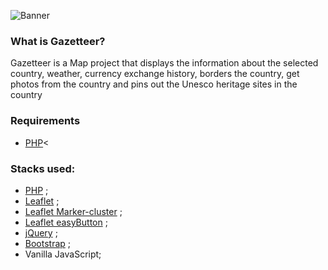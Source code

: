 ![Banner](https://www.caiobenatti.co.uk/Screenshot-gazetteer.png)

### What is Gazetteer?

Gazetteer is a Map project that displays the information about the selected country, weather, currency exchange history, borders the country, get photos from the country and pins out the Unesco heritage sites in the country</p>

### Requirements

- <a href="https://www.php.net/">PHP</a><

### Stacks used:

- [PHP](https://www.php.net/) ;
- [Leaflet](https://leafletjs.com/) ;
- [Leaflet Marker-cluster](https://github.com/leaflet/Leaflet.markercluster) ;
- [Leaflet easyButton](https://github.com/CliffCloud/Leaflet.EasyButton) ;
- [jQuery](https://jquery.com/) ;
- [Bootstrap](https://getbootstrap.com/) ;
- Vanilla JavaScript;
